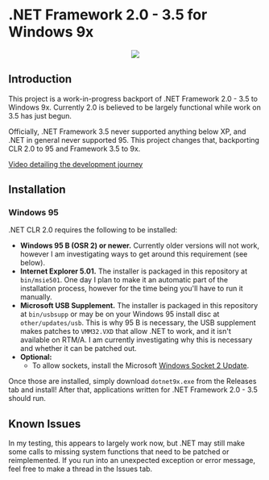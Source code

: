 # .NET Framework 2.0 - 3.5 for Windows 9x

<p align="center">
  <img src="https://raw.githubusercontent.com/itsmattkc/dotnet95/master/img/screenshot.png" />
</p>

## Introduction

This project is a work-in-progress backport of .NET Framework 2.0 - 3.5 to Windows 9x. Currently 2.0 is believed to be largely functional while work on 3.5 has just begun.

Officially, .NET Framework 3.5 never supported anything below XP, and .NET in general never supported 95. This project changes that, backporting CLR 2.0 to 95 and Framework 3.5 to 9x.

[Video detailing the development journey](https://www.youtube.com/watch?v=CTUMNtKQLl8)

## Installation

### Windows 95

.NET CLR 2.0 requires the following to be installed:

- **Windows 95 B (OSR 2) or newer.** Currently older versions will not work, however I am investigating ways to get around this requirement (see below).
- **Internet Explorer 5.01.** The installer is packaged in this repository at `bin/msie501`. One day I plan to make it an automatic part of the installation process, however for the time being you'll have to run it manually.
- **Microsoft USB Supplement.** The installer is packaged in this repository at `bin/usbsupp` or may be on your Windows 95 install disc at `other/updates/usb`. This is why 95 B is necessary, the USB supplement makes patches to `VMM32.VXD` that allow .NET to work, and it isn't available on RTM/A. I am currently investigating why this is necessary and whether it can be patched out.
- **Optional:**
  - To allow sockets, install the Microsoft [Windows Socket 2 Update](https://web.archive.org/web/20040320073520/http://download.microsoft.com/download/0/e/0/0e05231b-6bd1-4def-a216-c656fbd22b4e/W95ws2setup.exe).

Once those are installed, simply download `dotnet9x.exe` from the Releases tab and install! After that, applications written for .NET Framework 2.0 - 3.5 should run.

## Known Issues

In my testing, this appears to largely work now, but .NET may still make some calls to missing system functions that need to be patched or reimplemented. If you run into an unexpected exception or error message, feel free to make a thread in the Issues tab.
